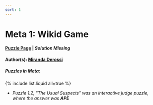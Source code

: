 ```yaml
---
sort: 1
---
```


# Meta 1: Wikid Game

#### [Puzzle Page](1-p.pdf) | *Solution Missing*
#### Author(s): [Miranda Derossi](../../../search.html?q=Miranda+Derossi)

##### Puzzles in Meta:
{% include list.liquid all=true %}
- *Puzzle 1.2, "The Usual Suspects" was an interactive judge puzzle, where the answer was **APE***
